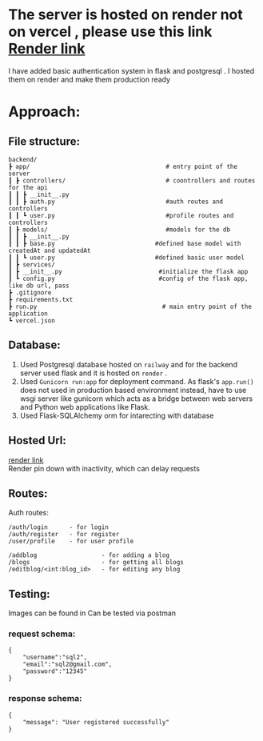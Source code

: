 # The server is hosted on render not on vercel , please use this link [Render link](https://postgresql-mmqh.onrender.com/)

I have added basic authentication system in flask and postgresql . I hosted them on render and make them production ready

# Approach:

## File structure:
```
backend/
┣ app/                                      # entry point of the server
┃ ┣ controllers/                            # coontrollers and routes for the api
┃ ┃ ┣ __init__.py 
┃ ┃ ┣ auth.py                               #auth routes and controllers
┃ ┃ ┗ user.py                               #profile routes and controllers
┃ ┣ models/                                 #models for the db
┃ ┃ ┣ __init__.py
┃ ┃ ┣ base.py                            #defined base model with createdAt and updatedAt
┃ ┃ ┗ user.py                            #defined basic user model
┃ ┣ services/ 
┃ ┣ __init__.py                           #initialize the flask app
┃ ┗ config.py                             #config of the flask app, like db url, pass  
┣ .gitignore
┣ requirements.txt
┣ run.py                                   # main entry point of the application
┗ vercel.json
```
 
## Database:
1. Used Postgresql database hosted on `railway` and for the backend server used flask and  it is hosted on `render` .
2. Used `Gunicorn run:app` for deployment command. As flask's `app.run()` does not used in production based environment instead, have to use wsgi server like gunicorn which acts as a bridge between web servers and Python web applications like Flask.
3. Used Flask-SQLAlchemy orm for intarecting with database

## Hosted Url:
[render link](https://postgresql-mmqh.onrender.com/) <br>
Render pin down with inactivity, which can delay requests 

## Routes:
Auth routes:
```
/auth/login      - for login
/auth/register   - for register
/user/profile    - for user profile
```

```
/addblog                  - for adding a blog
/blogs                    - for getting all blogs
/editblog/<int:blog_id>   - for editing any blog
```
## Testing:
Images can be found in 
Can be tested via postman
### request schema:
```
{
    "username":"sql2",
    "email":"sql2@gmail.com",
    "password":"12345"
}
```
### response schema:
```
{
    "message": "User registered successfully"
}
```

